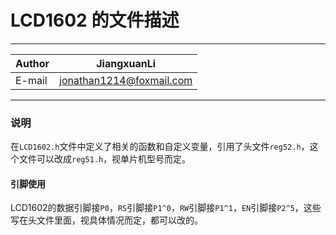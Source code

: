 LCD1602 的文件描述
====

****

|Author|JiangxuanLi|
|---|---|
|E-mail|jonathan1214@foxmail.com|

****

### 说明

在`LCD1602.h`文件中定义了相关的函数和自定义变量，引用了头文件`reg52.h`，这个文件可以改成`reg51.h`，视单片机型号而定。

#### 引脚使用

LCD1602的数据引脚接`P0`，`RS`引脚接`P1^0`，`RW`引脚接`P1^1`，`EN`引脚接`P2^5`，这些写在头文件里面，视具体情况而定，都可以改的。
